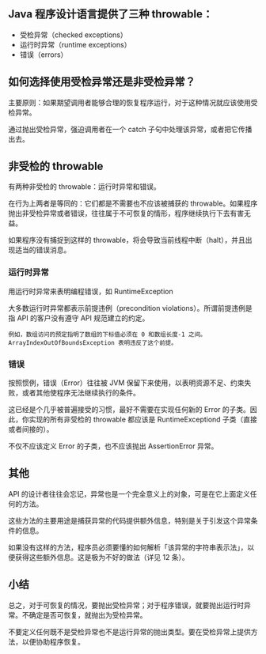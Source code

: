 
## Java 程序设计语言提供了三种 throwable：

- 受检异常（checked exceptions）
- 运行时异常（runtime exceptions）
- 错误（errors）

## 如何选择使用受检异常还是非受检异常？

主要原则：如果期望调用者能够合理的恢复程序运行，对于这种情况就应该使用受检异常。 

通过抛出受检异常，强迫调用者在一个 catch 子句中处理该异常，或者把它传播出去。


## 非受检的 throwable

有两种非受检的 throwable：运行时异常和错误。

在行为上两者是等同的：它们都是不需要也不应该被捕获的 throwable。如果程序抛出非受检异常或者错误，往往属于不可恢复的情形，程序继续执行下去有害无益。

如果程序没有捕捉到这样的 throwable，将会导致当前线程中断（halt），并且出现适当的错误消息。

### 运行时异常

用运行时异常来表明编程错误，如 RuntimeException

大多数运行时异常都表示前提违例（precondition violations）。所谓前提违例是指 API 的客户没有遵守 API 规范建立的约定。

    例如，数组访问的预定指明了数组的下标值必须在 0 和数组长度-1 之间。ArrayIndexOutOfBoundsException 表明违反了这个前提。
    
### 错误

按照惯例，错误（Error）往往被 JVM 保留下来使用，以表明资源不足、约束失败，或者其他使程序无法继续执行的条件。

这已经是个几乎被普遍接受的习惯，最好不需要在实现任何新的 Error 的子类。因此，你实现的所有非受检的 throwable 都应该是 RuntimeExceptiond 子类（直接或者间接的）。

不仅不应该定义 Error 的子类，也不应该抛出 AssertionError 异常。


## 其他

API 的设计者往往会忘记，异常也是一个完全意义上的对象，可是在它上面定义任何的方法。

这些方法的主要用途是捕获异常的代码提供额外信息，特别是关于引发这个异常条件的信息。

如果没有这样的方法，程序员必须要懂的如何解析「该异常的字符串表示法」，以便获得这些额外信息。这是极为不好的做法（详见 12 条）。


## 小结

总之，对于可恢复的情况，要抛出受检异常；对于程序错误，就要抛出运行时异常。不确定是否可恢复，就抛出为受检异常。

不要定义任何既不是受检异常也不是运行异常的抛出类型。要在受检异常上提供方法，以便协助程序恢复。